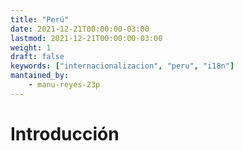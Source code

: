 ```yaml
---
title: "Perú"
date: 2021-12-21T00:00:00-03:00
lastmod: 2021-12-21T00:00:00-03:00
weight: 1
draft: false
keywords: ["internacionalizacion", "peru", "i18n"]
mantained_by:
    - manu-reyes-23p
---
```


# Introducción
